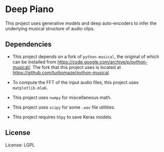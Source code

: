 Deep Piano
==

This project uses generative models and deep auto-encoders to infer the underlying musical structure of audio clips.

## Dependencies
* This project depends on a fork of `python-musical`, the original of which can be installed from https://code.google.com/archive/p/python-musical/. The fork that this project uses is located at https://github.com/turbomaze/python-musical.

* To compute the FFT of the input audio files, this project uses `matplotlib.mlab`.

* This project uses `numpy` for miscellaneous math.

* This project uses `scipy` for some `.wav` file utilities.

* This project requires `h5py` to save Keras models.

## License
License: LGPL
